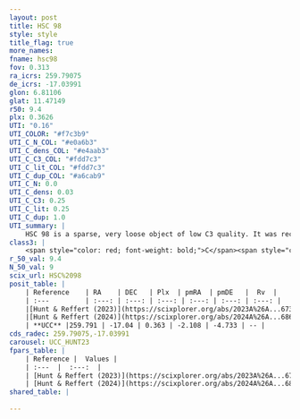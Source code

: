 ```yaml
---
layout: post
title: HSC 98
style: style
title_flag: true
more_names: 
fname: hsc98
fov: 0.313
ra_icrs: 259.79075
de_icrs: -17.03991
glon: 6.81106
glat: 11.47149
r50: 9.4
plx: 0.3626
UTI: "0.16"
UTI_COLOR: "#f7c3b9"
UTI_C_N_COL: "#e0a6b3"
UTI_C_dens_COL: "#e4aab3"
UTI_C_C3_COL: "#fdd7c3"
UTI_C_lit_COL: "#fdd7c3"
UTI_C_dup_COL: "#a6cab9"
UTI_C_N: 0.0
UTI_C_dens: 0.03
UTI_C_C3: 0.25
UTI_C_lit: 0.25
UTI_C_dup: 1.0
UTI_summary: |
    HSC 98 is a sparse, very loose object of low C3 quality. It was recently reported in the literature.<br><br><span style="color: #99180f; font-weight: bold;">Warning: </span>contains less than 25 stars with <i>P>0.5</i> estimated.
class3: |
    <span style="color: red; font-weight: bold;">C</span><span style="color: red; font-weight: bold;">C</span>
r_50_val: 9.4
N_50_val: 9
scix_url: HSC%2098
posit_table: |
    | Reference    | RA    | DEC   | Plx  | pmRA  | pmDE   |  Rv  |
    | :---         | :---: | :---: | :---: | :---: | :---: | :---: |
    |[Hunt & Reffert (2023)](https://scixplorer.org/abs/2023A%26A...673A.114H) | 259.851 | -17.071 | 0.446 | -2.124 | -4.725 | -- |
    |[Hunt & Reffert (2024)](https://scixplorer.org/abs/2024A%26A...686A..42H) | 259.851 | -17.071 | 0.446 | -2.124 | -4.725 | -- |
    | **UCC** |259.791 | -17.04 | 0.363 | -2.108 | -4.733 | -- | 
cds_radec: 259.79075,-17.03991
carousel: UCC_HUNT23
fpars_table: |
    | Reference |  Values |
    | :---  |  :---:  |
    | [Hunt & Reffert (2023)](https://scixplorer.org/abs/2023A%26A...673A.114H) | `AV50=0.372, diffAV50=1.036, MOD50=11.555, logAge50=9.888` |
    | [Hunt & Reffert (2024)](https://scixplorer.org/abs/2024A%26A...686A..42H) | `MassJ=65.2549` |
shared_table: |
    
---
```

